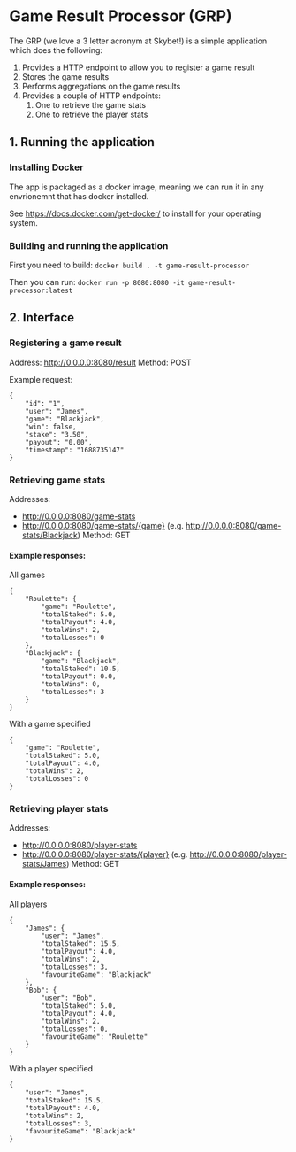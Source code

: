 # Game Result Processor (GRP)

The GRP (we love a 3 letter acronym at Skybet!) is a simple application which does the following:
1. Provides a HTTP endpoint to allow you to register a game result
2. Stores the game results 
3. Performs aggregations on the game results
4. Provides a couple of HTTP endpoints:
    1. One to retrieve the game stats
    2. One to retrieve the player stats

## 1. Running the application

### Installing Docker

The app is packaged as a docker image, meaning we can run it in any envrionemnt that has docker installed.

See https://docs.docker.com/get-docker/ to install for your operating system.

### Building and running the application

First you need to build:
`docker build . -t game-result-processor`

Then you can run:
`docker run -p 8080:8080 -it game-result-processor:latest`

## 2. Interface

### Registering a game result

Address: http://0.0.0.0:8080/result
Method: POST

Example request:
```
{
    "id": "1",
    "user": "James",
    "game": "Blackjack",
    "win": false,
    "stake": "3.50",
    "payout": "0.00",
    "timestamp": "1688735147"
}
```

### Retrieving game stats

Addresses: 
- http://0.0.0.0:8080/game-stats
- http://0.0.0.0:8080/game-stats/{game} (e.g. http://0.0.0.0:8080/game-stats/Blackjack)
Method: GET

#### Example responses:
All games
```
{
    "Roulette": {
        "game": "Roulette",
        "totalStaked": 5.0,
        "totalPayout": 4.0,
        "totalWins": 2,
        "totalLosses": 0
    },
    "Blackjack": {
        "game": "Blackjack",
        "totalStaked": 10.5,
        "totalPayout": 0.0,
        "totalWins": 0,
        "totalLosses": 3
    }
}
```

With a game specified
```
{
    "game": "Roulette",
    "totalStaked": 5.0,
    "totalPayout": 4.0,
    "totalWins": 2,
    "totalLosses": 0
}
```

### Retrieving player stats

Addresses:
- http://0.0.0.0:8080/player-stats
- http://0.0.0.0:8080/player-stats/{player} (e.g. http://0.0.0.0:8080/player-stats/James)
Method: GET

#### Example responses:

All players 
```
{
    "James": {
        "user": "James",
        "totalStaked": 15.5,
        "totalPayout": 4.0,
        "totalWins": 2,
        "totalLosses": 3,
        "favouriteGame": "Blackjack"
    },
    "Bob": {
        "user": "Bob",
        "totalStaked": 5.0,
        "totalPayout": 4.0,
        "totalWins": 2,
        "totalLosses": 0,
        "favouriteGame": "Roulette"
    }
}
```

With a player specified
```
{
    "user": "James",
    "totalStaked": 15.5,
    "totalPayout": 4.0,
    "totalWins": 2,
    "totalLosses": 3,
    "favouriteGame": "Blackjack"
}
```
